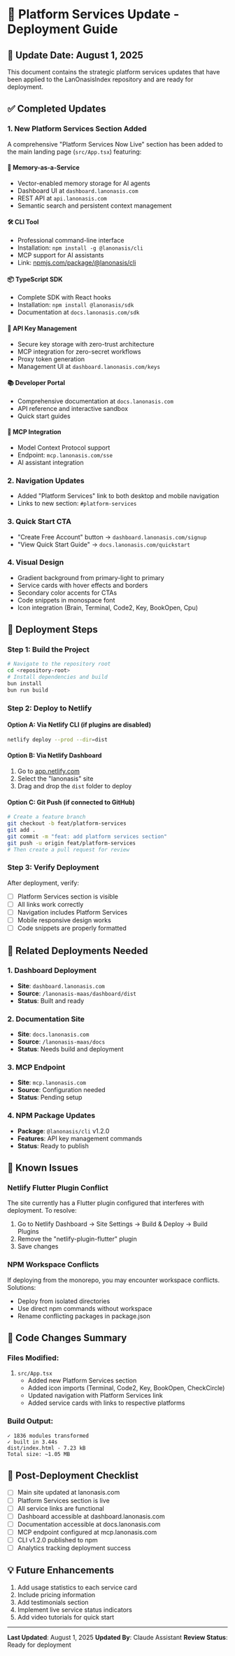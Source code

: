 # 🚀 Platform Services Update - Deployment Guide

## 📅 Update Date: August 1, 2025

This document contains the strategic platform services updates that have been applied to the LanOnasisIndex repository and are ready for deployment.

## ✅ Completed Updates

### 1. **New Platform Services Section Added**

A comprehensive "Platform Services Now Live" section has been added to the main landing page (`src/App.tsx`) featuring:

#### 🧠 Memory-as-a-Service
- Vector-enabled memory storage for AI agents
- Dashboard UI at `dashboard.lanonasis.com`
- REST API at `api.lanonasis.com`
- Semantic search and persistent context management

#### 🛠️ CLI Tool
- Professional command-line interface
- Installation: `npm install -g @lanonasis/cli`
- MCP support for AI assistants
- Link: [npmjs.com/package/@lanonasis/cli](https://www.npmjs.com/package/@lanonasis/cli)

#### 📦 TypeScript SDK
- Complete SDK with React hooks
- Installation: `npm install @lanonasis/sdk`
- Documentation at `docs.lanonasis.com/sdk`

#### 🔐 API Key Management
- Secure key storage with zero-trust architecture
- MCP integration for zero-secret workflows
- Proxy token generation
- Management UI at `dashboard.lanonasis.com/keys`

#### 📚 Developer Portal
- Comprehensive documentation at `docs.lanonasis.com`
- API reference and interactive sandbox
- Quick start guides

#### 🤖 MCP Integration
- Model Context Protocol support
- Endpoint: `mcp.lanonasis.com/sse`
- AI assistant integration

### 2. **Navigation Updates**
- Added "Platform Services" link to both desktop and mobile navigation
- Links to new section: `#platform-services`

### 3. **Quick Start CTA**
- "Create Free Account" button → `dashboard.lanonasis.com/signup`
- "View Quick Start Guide" → `docs.lanonasis.com/quickstart`

### 4. **Visual Design**
- Gradient background from primary-light to primary
- Service cards with hover effects and borders
- Secondary color accents for CTAs
- Code snippets in monospace font
- Icon integration (Brain, Terminal, Code2, Key, BookOpen, Cpu)

## 🚀 Deployment Steps

### Step 1: Build the Project
```bash
# Navigate to the repository root
cd <repository-root>
# Install dependencies and build
bun install
bun run build
```

### Step 2: Deploy to Netlify

#### Option A: Via Netlify CLI (if plugins are disabled)
```bash
netlify deploy --prod --dir=dist
```

#### Option B: Via Netlify Dashboard
1. Go to [app.netlify.com](https://app.netlify.com)
2. Select the "lanonasis" site
3. Drag and drop the `dist` folder to deploy

#### Option C: Git Push (if connected to GitHub)
```bash
# Create a feature branch
git checkout -b feat/platform-services
git add .
git commit -m "feat: add platform services section"
git push -u origin feat/platform-services
# Then create a pull request for review
```

### Step 3: Verify Deployment
After deployment, verify:
- [ ] Platform Services section is visible
- [ ] All links work correctly
- [ ] Navigation includes Platform Services
- [ ] Mobile responsive design works
- [ ] Code snippets are properly formatted

## 🔗 Related Deployments Needed

### 1. Dashboard Deployment
- **Site**: `dashboard.lanonasis.com`
- **Source**: `/lanonasis-maas/dashboard/dist`
- **Status**: Built and ready

### 2. Documentation Site
- **Site**: `docs.lanonasis.com`
- **Source**: `/lanonasis-maas/docs`
- **Status**: Needs build and deployment

### 3. MCP Endpoint
- **Site**: `mcp.lanonasis.com`
- **Source**: Configuration needed
- **Status**: Pending setup

### 4. NPM Package Updates
- **Package**: `@lanonasis/cli` v1.2.0
- **Features**: API key management commands
- **Status**: Ready to publish

## 🐛 Known Issues

### Netlify Flutter Plugin Conflict
The site currently has a Flutter plugin configured that interferes with deployment. To resolve:

1. Go to Netlify Dashboard → Site Settings → Build & Deploy → Build Plugins
2. Remove the "netlify-plugin-flutter" plugin
3. Save changes

### NPM Workspace Conflicts
If deploying from the monorepo, you may encounter workspace conflicts. Solutions:
- Deploy from isolated directories
- Use direct npm commands without workspace
- Rename conflicting packages in package.json

## 📝 Code Changes Summary

### Files Modified:
1. `src/App.tsx`
   - Added new Platform Services section
   - Added icon imports (Terminal, Code2, Key, BookOpen, CheckCircle)
   - Updated navigation with Platform Services link
   - Added service cards with links to respective platforms

### Build Output:
```
✓ 1836 modules transformed
✓ built in 3.44s
dist/index.html - 7.23 kB
Total size: ~1.05 MB
```

## 🎯 Post-Deployment Checklist

- [ ] Main site updated at lanonasis.com
- [ ] Platform Services section is live
- [ ] All service links are functional
- [ ] Dashboard accessible at dashboard.lanonasis.com
- [ ] Documentation accessible at docs.lanonasis.com
- [ ] MCP endpoint configured at mcp.lanonasis.com
- [ ] CLI v1.2.0 published to npm
- [ ] Analytics tracking deployment success

## 💡 Future Enhancements

1. Add usage statistics to each service card
2. Include pricing information
3. Add testimonials section
4. Implement live service status indicators
5. Add video tutorials for quick start

---

**Last Updated**: August 1, 2025
**Updated By**: Claude Assistant
**Review Status**: Ready for deployment